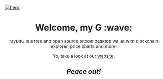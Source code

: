 [![hero](https://github.com/MyBitG/.github/tree/main/assets/hero.svg)](https://mybitg.com)

<h1 align='center'> Welcome, my G :wave:</h1>
<p align='center'>
MyBitG is a free and open source bitcoin desktop wallet with blockchain explorer, price charts and more!
</p>
<p align='center'>Yo, take a look at our <a href="https://mybitg.com">website</a>.</p>

<h2 align='center'><i>Peace out!</i></h2>
